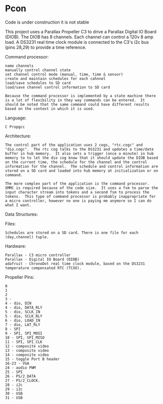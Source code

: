 Pcon
====
Code is under construction it is not stable

This project uses a Parallax Propeller C3 to drive a Parallax Digital IO Board (DIOB).  The DIOB has 8 channels.  Each channel can control a 120v 8 amp load.  A DS3231 real time clock module is connected to the C3's i2c bus (pins 28,29) to provide a time reference. 

Command processor:

    name channels
    manually control channel state
    set channel control mode (manual, time, time & sensor)
    create and maintain schedules for each cahnnel
    load/save schedules to SD card
    load/save channel control information to SD card

    Because the command processor is implemented by a state machine there is a lot of flexibility in they way commands can be entered.  It should be noted that the same command could have different results based on the context in which it is used.

Language:

	C Propgcc

Architecture:

    The control part of the application uses 2 cogs, "rtc.cogc" and 
    "dio.cogc".  The rtc cog talks to the DS3231 and updates a time/date buffer in hub memory.  It also sets a trigger (once a minute) in hub memory to to let the dio cog know that it should update the DIOB based on the current time, the schedule for the channel and the control information for the channel.  The schedule and control information are stored on a SD card and loaded into hub memory at initialization or on command.

    The more complex part of the application is the command processor.  XMMC is required because of the code size.  It uses a fsm to parse the input character stream into tokens and a second fsm to process the tokens.  This type of command processor is probably inappropriate for a micro controller, however no one is paying me anymore so I can do what I want.

Data Structures:

Files:

    Schedules are stored on a SD card. There is one file for each (day,channel) tuple.

Hardware:

    Parallax - C3 micro controller 
    Parallax - Digital IO Board (DIOB)
    adafruit - ChronoDot real time clock module, based on the DS3231 temperature compensated RTC (TCXO).

Propeller Pins:

    0 
    1
    2 
    3 - 
    4 - dio, DIN
    4 - dio, DATA_RLY
    5 - dio, SCLK_IN
    5 - dio, SCLK_RLY
    6 - dio, LOAD_IN
    7 - dio, LAT_RLY
    8 - SPI
    9 - SPI, SPI_MOSI
    10 - SPI, SPI_MISO
    11 - SPI, SPI_CLK
    12 - composite video
    13 - composite video
    14 - composite video
    15 - toggle Port B header
    16-23 - VGA 
    24 - audio PWM
    25 - SPI
    26 - PS/2_DATA
    27 - PS/2_CLOCK. 
    28 - i2c
    29 - i2c
    30 - USB
    31 - USB
